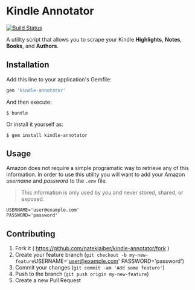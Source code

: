 # Kindle Annotator

[![Build Status](https://travis-ci.org/nateklaiber/kindle-annotator.png)](https://travis-ci.org/nateklaiber/kindle-annotator)

A utility script that allows you to scrape your Kindle **Highlights**,
**Notes**, **Books**, and **Authors**.

## Installation

Add this line to your application's Gemfile:

```ruby
gem 'kindle-annotator'
```

And then execute:

    $ bundle

Or install it yourself as:

    $ gem install kindle-annotator

## Usage

Amazon does not require a simple programatic way to retrieve any of this
information. In order to use this utility you will want to add your
Amazon _username_ and _password_ to the `.env` file.

> This information is only used by you and never stored, shared, or
> exposed.

```
USERNAME='user@example.com'
PASSWORD='password'
```

## Contributing

1. Fork it ( https://github.com/nateklaiber/kindle-annotator/fork )
2. Create your feature branch (`git checkout -b
   my-new-feature`USERNAME='user@example.com'
PASSWORD='password')
3. Commit your changes (`git commit -am 'Add some feature'`)
4. Push to the branch (`git push origin my-new-feature`)
5. Create a new Pull Request
